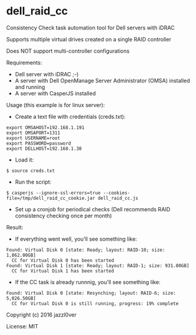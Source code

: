 # dell_raid_cc
Consistency Check task automation tool for Dell servers with iDRAC

Supports multiple virtual drives created on a single RAID controller

Does NOT support multi-controller configurations

Requirements:
- Dell server with iDRAC ;-)
- A server with Dell OpenManage Server Administrator (OMSA) installed and running
- A server with CasperJS installed

Usage (this example is for linux server):

* Create a text file with credentials (creds.txt):
```
export OMSAHOST=192.168.1.191
export OMSAPORT=1311
export USERNAME=root
export PASSWORD=password
export DELLHOST=192.168.1.30
```
* Load it:
```
$ source creds.txt
```
* Run the script:
```
$ casperjs --ignore-ssl-errors=true --cookies-file=/tmp/dell_raid_cc_cookie.jar dell_raid_cc.js
```
* Set up a cronjob for periodical checks (Dell recommends RAID consistency checking once per month)


Result:

* If everything went well, you'll see something like:
```
Found: Virtual Disk 0 [state: Ready; layout: RAID-10; size: 1,862.00GB]
  CC for Virtual Disk 0 has been started
Found: Virtual Disk 1 [state: Ready; layout: RAID-1; size: 931.00GB]
  CC for Virtual Disk 1 has been started
```
* If the CC task is already runnnig, you'll see something like:
```
Found: Virtual Disk 0 [state: Resynching; layout: RAID-6; size: 5,026.50GB]
  CC for Virtual Disk 0 is still running, progress: 19% complete
```
Copyright (c) 2016 jazzl0ver

License: MIT
